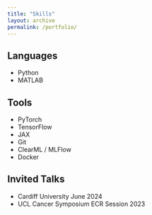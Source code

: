 ```yaml
---
title: "Skills"
layout: archive
permalink: /portfolio/
---
```

## Languages

- Python
- MATLAB

## Tools

- PyTorch
- TensorFlow
- JAX
- Git
- ClearML / MLFlow
- Docker

## Invited Talks

- Cardiff University June 2024
- UCL Cancer Symposium ECR Session 2023


